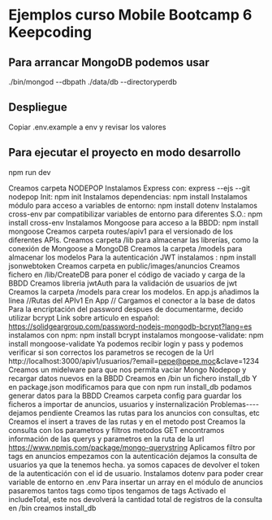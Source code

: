 # Ejemplos curso Mobile Bootcamp 6 Keepcoding

## Para arrancar MongoDB podemos usar

./bin/mongod --dbpath ./data/db --directoryperdb
## Despliegue

Copiar .env.example a env y revisar los valores

## Para ejecutar el proyecto en modo desarrollo

npm run dev

Creamos carpeta NODEPOP
Instalamos Express con: express --ejs --git nodepop
Init: npm init
Instalamos dependencias: npm install
Instalamos módulo para acceso a variables de entorno: npm install dotenv
Instalamos cross-env par compatibilizar variables de entorno para diferentes S.O.: npm install cross-env
Instalamos Mongoose para acceso a la BBDD: npm install mongoose
Creamos carpeta routes/apiv1 para el versionado de los diferentes APIs.
Creamos carpeta /lib para almacenar las librerías, como la conexión de Mongoose a MongoDB
Creamos la carpeta /models para almacenar los modelos
Para la autenticación JWT instalamos : npm install jsonwebtoken
Creamos carpeta en public/images/anuncios
Creamos fichero en /lib/CreateDB para poner el código de vaciado y carga de la BBDD
Creamos libreria jwtAuth para la validación de usuarios de jwt
Creamos la carpeta /models para crear los modelos.
En app.js añadimos la linea //Rutas del APIv1
En App // Cargamos el conector a la base de datos
Para la encriptación del password despues de documentarme, decido utilizar bcrypt
Link sobre articulo en español: https://solidgeargroup.com/password-nodejs-mongodb-bcrypt?lang=es
instalamos con npm: npm install bcrypt
instalamos mongoose-validate: npm install mongoose-validate
Ya podemos recibir login y pass y podemos verificar si son correctos
los parametros se recogen de la Url http://localhost:3000/apiv1/usuarios/?email=pepe@pepe.moc&clave=1234
Creamos un midelware para que nos permita vaciar Mongo Nodepop y recargar datos nuevos en la BBDD
Creamos en /bin un fichero install_db
Y en package.json modificamos para que con npm run install_db podamos generar datos para la BBDD
Creamos carpeta config para guardar los ficheros a importar de anuncios, usuarios y insternalización
Problemas----dejamos pendiente
Creamos las rutas para los anuncios con consultas, etc
Creamos el insert a traves de las rutas y en el metodo post
Creamos la consulta con los parametros y filtros  metodos GET
encontramos información de las querys y parametros en la ruta de la url
https://www.npmjs.com/package/mongo-querystring
Aplicamos filtro por tags en anuncios
empezamos con la autenticación
dejamos la consulta de usuarios ya que la tenemos hecha.
ya somos capaces de devolver el token de la autenticación con el id de usuario.
Instalamos dotenv para poder crear variable de entorno en .env
Para insertar un array en el módulo de anuncios pasaremos tantos tags como tipos tengamos de tags
Activado el includeTotal, este nos devolverá la cantidad total de registros de la consulta
en /bin creamos install_db

